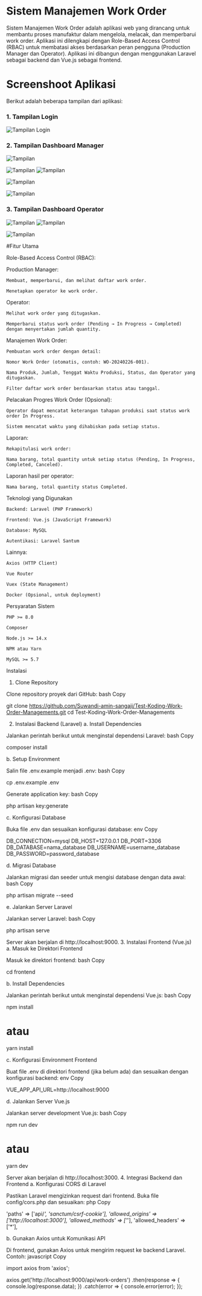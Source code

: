 # Sistem Manajemen Work Order

Sistem Manajemen Work Order adalah aplikasi web yang dirancang untuk membantu proses manufaktur dalam mengelola, melacak, dan memperbarui work order. Aplikasi ini dilengkapi dengan Role-Based Access Control (RBAC) untuk membatasi akses berdasarkan peran pengguna (Production Manager dan Operator). Aplikasi ini dibangun dengan menggunakan Laravel sebagai backend dan Vue.js sebagai frontend.


# Screenshoot Aplikasi

Berikut adalah beberapa tampilan dari aplikasi:

### 1. Tampilan Login
![Tampilan Login](https://github.com/Suwandi-amin-sangaji/Test-Koding-Work-Order-Managements/blob/main/screnshoot/1.png?raw=true)

### 2. Tampilan Dashboard Manager
![Tampilan](https://github.com/Suwandi-amin-sangaji/Test-Koding-Work-Order-Managements/blob/main/screnshoot/2.png?raw=true)

![Tampilan](https://github.com/Suwandi-amin-sangaji/Test-Koding-Work-Order-Managements/blob/main/screnshoot/3.png?raw=true)
![Tampilan](https://github.com/Suwandi-amin-sangaji/Test-Koding-Work-Order-Managements/blob/main/screnshoot/4.png?raw=true)


![Tampilan](https://github.com/Suwandi-amin-sangaji/Test-Koding-Work-Order-Managements/blob/main/screnshoot/5.png?raw=true)

![Tampilan](https://github.com/Suwandi-amin-sangaji/Test-Koding-Work-Order-Managements/blob/main/screnshoot/6.png?raw=true)
### 3. Tampilan Dashboard Operator
![Tampilan](https://github.com/Suwandi-amin-sangaji/Test-Koding-Work-Order-Managements/blob/main/screnshoot/7.png?raw=true)
![Tampilan](https://github.com/Suwandi-amin-sangaji/Test-Koding-Work-Order-Managements/blob/main/screnshoot/8.png?raw=true)

![Tampilan](https://github.com/Suwandi-amin-sangaji/Test-Koding-Work-Order-Managements/blob/main/screnshoot/9.png?raw=true)


#Fitur Utama

Role-Based Access Control (RBAC):

Production Manager:

    Membuat, memperbarui, dan melihat daftar work order.

    Menetapkan operator ke work order.

Operator:

    Melihat work order yang ditugaskan.

    Memperbarui status work order (Pending → In Progress → Completed) dengan menyertakan jumlah quantity.

Manajemen Work Order:

    Pembuatan work order dengan detail:

    Nomor Work Order (otomatis, contoh: WO-20240226-001).

    Nama Produk, Jumlah, Tenggat Waktu Produksi, Status, dan Operator yang ditugaskan.

    Filter daftar work order berdasarkan status atau tanggal.

Pelacakan Progres Work Order (Opsional):

    Operator dapat mencatat keterangan tahapan produksi saat status work order In Progress.

    Sistem mencatat waktu yang dihabiskan pada setiap status.

Laporan:

    Rekapitulasi work order:

    Nama barang, total quantity untuk setiap status (Pending, In Progress, Completed, Canceled).

Laporan hasil per operator:

    Nama barang, total quantity status Completed.

Teknologi yang Digunakan

    Backend: Laravel (PHP Framework)

    Frontend: Vue.js (JavaScript Framework)

    Database: MySQL

    Autentikasi: Laravel Santum

Lainnya:

    Axios (HTTP Client)

    Vue Router

    Vuex (State Management)

    Docker (Opsional, untuk deployment)

Persyaratan Sistem

    PHP >= 8.0

    Composer

    Node.js >= 14.x

    NPM atau Yarn

    MySQL >= 5.7


Instalasi
1. Clone Repository

Clone repository proyek dari GitHub:
bash
Copy

git clone https://github.com/Suwandi-amin-sangaji/Test-Koding-Work-Order-Managements.git
cd Test-Koding-Work-Order-Managements

2. Instalasi Backend (Laravel)
a. Install Dependencies

Jalankan perintah berikut untuk menginstal dependensi Laravel:
bash
Copy

composer install

b. Setup Environment

Salin file .env.example menjadi .env:
bash
Copy

cp .env.example .env

Generate application key:
bash
Copy

php artisan key:generate

c. Konfigurasi Database

Buka file .env dan sesuaikan konfigurasi database:
env
Copy

DB_CONNECTION=mysql
DB_HOST=127.0.0.1
DB_PORT=3306
DB_DATABASE=nama_database
DB_USERNAME=username_database
DB_PASSWORD=password_database

d. Migrasi Database

Jalankan migrasi dan seeder untuk mengisi database dengan data awal:
bash
Copy

php artisan migrate --seed

e. Jalankan Server Laravel

Jalankan server Laravel:
bash
Copy

php artisan serve

Server akan berjalan di http://localhost:9000.
3. Instalasi Frontend (Vue.js)
a. Masuk ke Direktori Frontend

Masuk ke direktori frontend:
bash
Copy

cd frontend

b. Install Dependencies

Jalankan perintah berikut untuk menginstal dependensi Vue.js:
bash
Copy

npm install
# atau
yarn install

c. Konfigurasi Environment Frontend

Buat file .env di direktori frontend (jika belum ada) dan sesuaikan dengan konfigurasi backend:
env
Copy

VUE_APP_API_URL=http://localhost:9000

d. Jalankan Server Vue.js

Jalankan server development Vue.js:
bash
Copy

npm run dev
# atau
yarn dev

Server akan berjalan di http://localhost:3000.
4. Integrasi Backend dan Frontend
a. Konfigurasi CORS di Laravel

Pastikan Laravel mengizinkan request dari frontend. Buka file config/cors.php dan sesuaikan:
php
Copy

'paths' => ['api/*', 'sanctum/csrf-cookie'],
'allowed_origins' => ['http://localhost:3000'],
'allowed_methods' => ['*'],
'allowed_headers' => ['*'],

b. Gunakan Axios untuk Komunikasi API

Di frontend, gunakan Axios untuk mengirim request ke backend Laravel. Contoh:
javascript
Copy

import axios from 'axios';

axios.get('http://localhost:9000/api/work-orders')
  .then(response => {
    console.log(response.data);
  })
  .catch(error => {
    console.error(error);
  }); 
